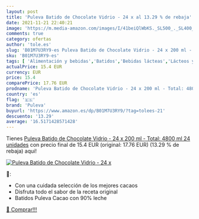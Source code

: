 ```yaml
---
layout: post
title: 'Puleva Batido de Chocolate Vidrio - 24 x al 13.29 % de rebaja'
date: 2021-11-21 22:40:21
image: 'https://m.media-amazon.com/images/I/41beiQlWbKS._SL500_._SL400_.jpg'
comments: true
category: ofertas
author: 'tole.es'
slug: 'B01M7U3RY9-es Puleva Batido de Chocolate Vidrio - 24 x 200 ml - Total:...'
sku: 'B01M7U3RY9-es'
tags: [ 'Alimentación y bebidas','Batidos','Bebidas lácteas','Lácteos y huevos','chocolate','puleva', ]
actualPrice: 15.4 EUR
currency: EUR
price: 15.4
comparePrice: 17.76 EUR
prodname: 'Puleva Batido de Chocolate Vidrio - 24 x 200 ml - Total: 4800 ml  24 unidades'
country: 'es'
flag: '🇪🇸'
brand: 'Puleva'
buyurl: 'https://www.amazon.es/dp/B01M7U3RY9/?tag=tolees-21'
descuento: '13.29'
average: '16.5171428571428'
---
```


Tienes [Puleva Batido de Chocolate Vidrio - 24 x 200 ml - Total: 4800 ml  24 unidades](https://www.amazon.es/dp/B01M7U3RY9/?tag=tolees-21) con precio final de  15.4 EUR (original: 17.76 EUR) (13.29 %  de rebaja) aqui!

[![Puleva Batido de Chocolate Vidrio - 24 x](https://m.media-amazon.com/images/I/41beiQlWbKS._SL500_._SL400_.jpg)](https://www.amazon.es/dp/B01M7U3RY9/?tag=tolees-21)

🔎:

- Con una cuidada selección de los mejores cacaos
- Disfruta todo el sabor de la receta original
- Batidos Puleva Cacao con 90% leche

[🛒 Comprar!!!](https://www.amazon.es/dp/B01M7U3RY9/?tag=tolees-21)
